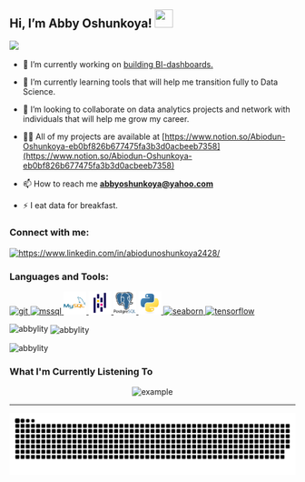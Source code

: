 ## Hi, I’m Abby Oshunkoya! <img src = "https://raw.githubusercontent.com/MartinHeinz/MartinHeinz/master/wave.gif" width = 32px height = 32px> 
<p>
  <a href="https://github.com/DenverCoder1/readme-typing-svg"><img src="https://readme-typing-svg.herokuapp.com?&font=IBM+Plex+Sans&color=abcdef&size=20&lines=Welcome+to+my+GitHub+Profile!;I'm+an+AI+Program+Manager!" /></a>
</p>

- 🔭 I’m currently working on [building BI-dashboards.](https://www.notion.so/Superstore-Dashboard-1d79e37365e44370bebd52b22c639f5f)

- 🌱 I’m currently learning tools that will help me transition fully to Data Science.

- 👯 I’m looking to collaborate on data analytics projects and network with individuals that will help me grow my career.

- 👨‍💻 All of my projects are available at [https://www.notion.so/Abiodun-Oshunkoya-eb0bf826b677475fa3b3d0acbeeb7358](https://www.notion.so/Abiodun-Oshunkoya-eb0bf826b677475fa3b3d0acbeeb7358)

- 📫 How to reach me **abbyoshunkoya@yahoo.com**

- ⚡ I eat data for breakfast.
![]()

<h3 align="left">Connect with me:</h3>
<p align="left">
<a href="https://linkedin.com/in/https://www.linkedin.com/in/abiodunoshunkoya2428/" target="blank"><img align="center" src="https://raw.githubusercontent.com/rahuldkjain/github-profile-readme-generator/master/src/images/icons/Social/linked-in-alt.svg" alt="https://www.linkedin.com/in/abiodunoshunkoya2428/" height="30" width="40" /></a>
</p>

<h3 align="left">Languages and Tools:</h3>
<p align="left"> <a href="https://git-scm.com/" target="_blank" rel="noreferrer"> <img src="https://www.vectorlogo.zone/logos/git-scm/git-scm-icon.svg" alt="git" width="40" height="40"/> </a> <a href="https://www.microsoft.com/en-us/sql-server" target="_blank" rel="noreferrer"> <img src="https://www.svgrepo.com/show/303229/microsoft-sql-server-logo.svg" alt="mssql" width="40" height="40"/> </a> <a href="https://www.mysql.com/" target="_blank" rel="noreferrer"> <img src="https://raw.githubusercontent.com/devicons/devicon/master/icons/mysql/mysql-original-wordmark.svg" alt="mysql" width="40" height="40"/> </a> <a href="https://pandas.pydata.org/" target="_blank" rel="noreferrer"> <img src="https://raw.githubusercontent.com/devicons/devicon/2ae2a900d2f041da66e950e4d48052658d850630/icons/pandas/pandas-original.svg" alt="pandas" width="40" height="40"/> </a> <a href="https://www.postgresql.org" target="_blank" rel="noreferrer"> <img src="https://raw.githubusercontent.com/devicons/devicon/master/icons/postgresql/postgresql-original-wordmark.svg" alt="postgresql" width="40" height="40"/> </a> <a href="https://www.python.org" target="_blank" rel="noreferrer"> <img src="https://raw.githubusercontent.com/devicons/devicon/master/icons/python/python-original.svg" alt="python" width="40" height="40"/> </a> <a href="https://seaborn.pydata.org/" target="_blank" rel="noreferrer"> <img src="https://seaborn.pydata.org/_images/logo-mark-lightbg.svg" alt="seaborn" width="40" height="40"/> </a> <a href="https://www.tensorflow.org" target="_blank" rel="noreferrer"> <img src="https://www.vectorlogo.zone/logos/tensorflow/tensorflow-icon.svg" alt="tensorflow" width="40" height="40"/> </a> </p>

<p><img align="left" src="https://github-readme-stats.vercel.app/api/top-langs?username=abbylity&show_icons=true&locale=en&layout=compact" alt="abbylity" /></p>

<p>&nbsp;<img align="center" src="https://github-readme-stats.vercel.app/api?username=abbylity&show_icons=true&locale=en" alt="abbylity" /></p>

<p><img align="center" src="https://github-readme-streak-stats.herokuapp.com/?user=abbylity&" alt="abbylity" /></p>

### What I'm Currently Listening To


<p align="center">
  <img src="https://spotify-github-profile.vercel.app/api/view?uid=thiei724elvwcervp1qpymi9m&cover_image=true&theme=default&bar_color=18cd1b&bar_color_cover=false" 
      alt="example"> 
</p>
   

----

<p align="center">
  <img  src="https://raw.githubusercontent.com/Elanza-48/Elanza-48/main/resources/img/github-contribution-grid-snake.svg"
    alt="example" />
</p>




